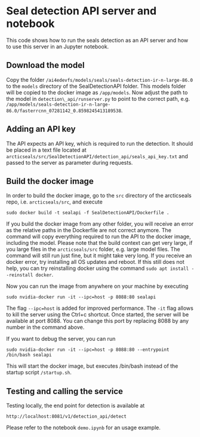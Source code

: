 # Seal detection API server and notebook
This code shows how to run the seals detection as an API server and how to use this server in an Jupyter notebook. 


## Download the model
Copy the folder `/ai4edevfs/models/seals/seals-detection-ir-n-large-86.0` to the `models` directory of the SealDetectionAPI folder. 
This models folder will be copied to the docker image as `/app/models`. Now adjust the path to the model in 
`detection\_api/runserver.py` to point to the correct path, e.g.
`/app/models/seals-detection-ir-n-large-86.0/fasterrcnn_07281142_0.8598245413189538`.


## Adding an API key
The API expects an API key, which is required to run the detection. It should be placed in a text file located at
`arcticseals/src/SealDetectionAPI/detection_api/seals_api_key.txt` and passed to the server as parameter during requests.


## Build the docker image
In order to build the docker image, go to the `src` directory of the arcticseals repo, i.e.
`arcticseals/src`, and execute

```
sudo docker build -t sealapi -f SealDetectionAPI/Dockerfile .
```

If you build the docker image from any other folder, you will receive an error as the relative paths in the Dockerfile
are not correct anymore. The command will copy everything required to run the API to the docker image, including the model. 
Please note that the build context can get very large, if you large files in the `arcticseals/src` folder, e.g. large
model files. The command will still run just fine, but it might take very long. If you receive an docker error, try installing 
all OS updates and reboot. If this still does not help, you can try reinstalling docker using the command
`sudo apt install --reinstall docker`.

Now you can run the image from anywhere on your machine by executing

```
sudo nvidia-docker run -it --ipc=host -p 8088:80 sealapi
```

The flag `--ipc=host` is added for improved performance. The `-it` flag allows to kill the server using the Ctrl+c shortcut. 
Once started, the server will be available at port 8088. You can change this port by replacing 8088 by any number in the
command above. 

If you want to debug the server, you can run 

```
sudo nvidia-docker run -it --ipc=host -p 8088:80 --entrypoint /bin/bash sealapi
```

This will start the docker image, but executes /bin/bash instead of the startup script `/startup.sh`.

## Testing and calling the service

Testing locally, the end point for detection is available at

```
http://localhost:8081/v1/detection_api/detect
```

Please refer to the notebook `demo.ipynb` for an usage example.
